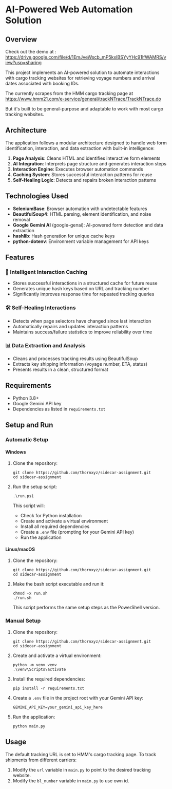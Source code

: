 # AI-Powered Web Automation Solution

## Overview

Check out the demo at : https://drive.google.com/file/d/1EmJveWscb_mP5kxIBSYyYHc91lfWAMRS/view?usp=sharing

This project implements an AI-powered solution to automate interactions with cargo tracking websites for retrieving voyage numbers and arrival dates associated with booking IDs.

The currently scrapes from the HMM cargo tracking page at https://www.hmm21.com/e-service/general/trackNTrace/TrackNTrace.do

But it's built to be general-purpose and adaptable to work with most cargo tracking websites.

## Architecture

The application follows a modular architecture designed to handle web form identification, interaction, and data extraction with built-in intelligence:

1. **Page Analysis**: Cleans HTML and identifies interactive form elements
2. **AI Integration**: Interprets page structure and generates interaction steps
3. **Interaction Engine**: Executes browser automation commands
4. **Caching System**: Stores successful interaction patterns for reuse
5. **Self-Healing Logic**: Detects and repairs broken interaction patterns

## Technologies Used

- **SeleniumBase**: Browser automation with undetectable features
- **BeautifulSoup4**: HTML parsing, element identification, and noise removal
- **Google Gemini AI** (google-genai): AI-powered form detection and data extraction
- **hashlib**: Hash generation for unique cache keys
- **python-dotenv**: Environment variable management for API keys

## Features

### 🧠 Intelligent Interaction Caching

- Stores successful interactions in a structured cache for future reuse
- Generates unique hash keys based on URL and tracking number
- Significantly improves response time for repeated tracking queries

### 🛠️ Self-Healing Interactions

- Detects when page selectors have changed since last interaction
- Automatically repairs and updates interaction patterns
- Maintains success/failure statistics to improve reliability over time

### 📊 Data Extraction and Analysis

- Cleans and processes tracking results using BeautifulSoup
- Extracts key shipping information (voyage number, ETA, status)
- Presents results in a clean, structured format

## Requirements

- Python 3.8+
- Google Gemini API key
- Dependencies as listed in `requirements.txt`

## Setup and Run

### Automatic Setup 

#### Windows

1. Clone the repository:

   ```
   git clone https://github.com/thornxyz/sidecar-assignment.git
   cd sidecar-assignment
   ```

2. Run the setup script:

   ```
   .\run.ps1
   ```

   This script will:

   - Check for Python installation
   - Create and activate a virtual environment
   - Install all required dependencies
   - Create a `.env` file (prompting for your Gemini API key)
   - Run the application

#### Linux/macOS

1. Clone the repository:

   ```
   git clone https://github.com/thornxyz/sidecar-assignment.git
   cd sidecar-assignment
   ```

2. Make the bash script executable and run it:

   ```
   chmod +x run.sh
   ./run.sh
   ```

   This script performs the same setup steps as the PowerShell version.

### Manual Setup

1. Clone the repository:

   ```
   git clone https://github.com/thornxyz/sidecar-assignment.git
   cd sidecar-assignment
   ```

2. Create and activate a virtual environment:

   ```
   python -m venv venv
   .\venv\Scripts\activate
   ```

3. Install the required dependencies:

   ```
   pip install -r requirements.txt
   ```

4. Create a `.env` file in the project root with your Gemini API key:

   ```
   GEMINI_API_KEY=your_gemini_api_key_here
   ```

5. Run the application:
   ```
   python main.py
   ```

## Usage

The default tracking URL is set to HMM's cargo tracking page. To track shipments from different carriers:

1. Modify the `url` variable in `main.py` to point to the desired tracking website.
2. Modify the `bl_number` variable in `main.py` to use own id.
